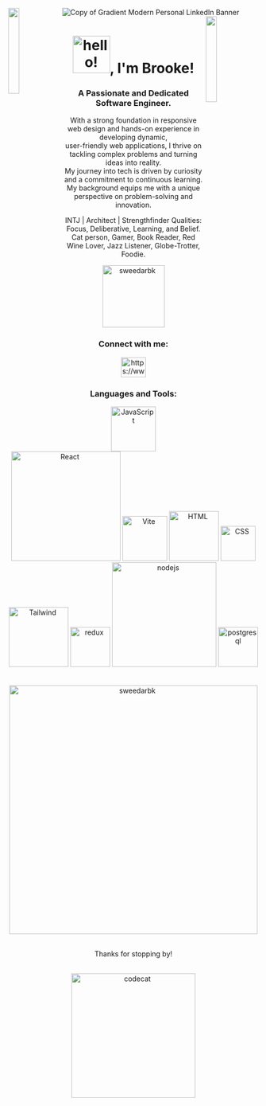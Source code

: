 ![Copy of Gradient Modern Personal LinkedIn Banner](https://github.com/user-attachments/assets/7b0beb0e-6b53-48d5-97ef-b654032cfaed)
<img align="left" src="https://user-images.githubusercontent.com/65187002/144930161-2f783401-8d27-4fdf-a2f7-cc0ba32f1f1f.gif" width="21%" style="display:inline;"><img align="right" src="https://user-images.githubusercontent.com/65187002/144930161-2f783401-8d27-4fdf-a2f7-cc0ba32f1f1f.gif" width="21%" style="display:inline;">

<h1 align="center"><img src="https://media.tenor.com/ftqs42Yna-oAAAAi/mochi-mochi-hello-white-mochi-mochi.gif" alt="hello!" width="75" />, I'm Brooke!</h1>
<h3 align="center">A Passionate and Dedicated Software Engineer.</h3>
<p align="center">With a strong foundation in responsive web design and hands-on experience in developing dynamic, <br> user-friendly web applications, I thrive on tackling complex problems and turning ideas into reality. <br> My journey into tech is driven by curiosity and a commitment to continuous learning. <br> My background equips me with a unique perspective on problem-solving and innovation.</p>
<p align="center">INTJ | Architect | Strengthfinder Qualities: Focus, Deliberative, Learning, and Belief. <br>
Cat person, Gamer, Book Reader, Red Wine Lover, Jazz Listener, Globe-Trotter, Foodie.</p>

<p align="center"> <img src="https://komarev.com/ghpvc/?username=sweedarbk&label=Profile%20views&color=0e75b6&style=flat" alt="sweedarbk" width="125" /> </p>

<h3 align="center">Connect with me:</h3>
<p align="center">
<a href="https://www.linkedin.com/in/brooke-sweedar/" target="blank"><img align="center" src="https://raw.githubusercontent.com/rahuldkjain/github-profile-readme-generator/master/src/images/icons/Social/linked-in-alt.svg" alt="https://www.linkedin.com/in/brooke-sweedar/" height="40" width="50" /></a>
</p>

<h3 align="center">Languages and Tools:</h3>
<div align="center">
  <img src="https://img.genial.ly/6035bcb66b979e053f5d6fc6/87e5f93d-f314-4fb4-9edd-c977b9c1a690.gif" alt="JavaScript" width="90" />
  <img src="https://user-images.githubusercontent.com/97989643/220242520-78dd8232-4416-461a-a8f1-6c0b3f5f357f.gif" alt="React" width="220" />
  <img src="https://upload.wikimedia.org/wikipedia/commons/f/f1/Vitejs-logo.svg" alt="Vite" width="90" />
  <img src="https://upload.wikimedia.org/wikipedia/commons/thumb/6/61/HTML5_logo_and_wordmark.svg/2048px-HTML5_logo_and_wordmark.svg.png" alt="HTML" width="100" />
  <img src="https://upload.wikimedia.org/wikipedia/commons/d/d5/CSS3_logo_and_wordmark.svg" alt="CSS" width="70" />
  
</div>
<div align="center">
  <img src="https://seeklogo.com/images/T/tailwind-css-logo-5AD4175897-seeklogo.com.png" alt="Tailwind" width="120"  />
  <img src="https://cdn.worldvectorlogo.com/logos/redux.svg" alt="redux" width="80" />
  <img src="https://upload.wikimedia.org/wikipedia/commons/thumb/7/7e/Node.js_logo_2015.svg/2560px-Node.js_logo_2015.svg.png" alt="nodejs" width="210" />
  <img src="https://static-00.iconduck.com/assets.00/postgresql-plain-wordmark-icon-2048x2042-up54u54l.png" alt="postgresql" width="80" />
</div>

<br>
<br>
<div align="center">
<img src="https://github-readme-stats.vercel.app/api/top-langs?username=sweedarbk&show_icons=true&locale=en&layout=compact" alt="sweedarbk" width="500" />
</div>
<br>
<p align="center">Thanks for stopping by!</p>
<br>
<div align="center">
<img src="https://68.media.tumblr.com/fe195e9db7b66a729194a43370a21795/tumblr_oja6h1f90C1rzss56o1_500.gif" alt="codecat" width="250" />
</div>
